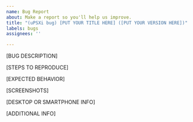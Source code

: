 ```yaml
---
name: Bug Report
about: Make a report so you'll help us improve.
title: "(uPSXi bug) [PUT YOUR TITLE HERE] ([PUT YOUR VERSION HERE])"
labels: bugs
assignees: ''

---
```


[BUG DESCRIPTION]

[STEPS TO REPRODUCE]

[EXPECTED BEHAVIOR]

[SCREENSHOTS]

[DESKTOP OR SMARTPHONE INFO]

[ADDITIONAL INFO]
